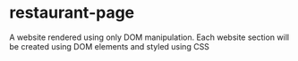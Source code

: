 # restaurant-page
A website rendered using only DOM manipulation. Each website section will be created using DOM elements and styled using CSS
